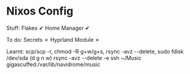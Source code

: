 # Nixos Config

Stuff:
Flakes ✔
Home Manager ✔

To do:
Secrets ✗
Hyprland Module ✗

Learnt: scp/scp -r, chmod -R g+w/g+s, rsync -avz --delete, 
sudo fdisk /dev/sda (d g n w)
rsync -avz --delete -e ssh ~/Music gigascuffed:/var/lib/navidrome/music
